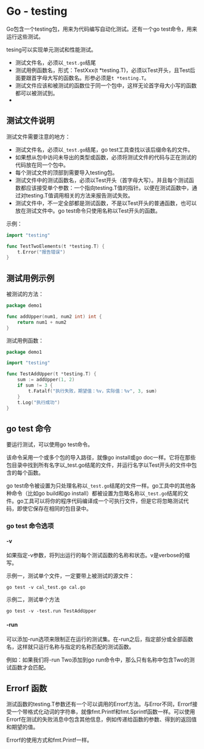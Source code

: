 # Go - testing

Go包含一个testing包，用来为代码编写自动化测试。还有一个go test命令，用来运行这些测试。

tesing可以实现单元测试和性能测试。

- 测试文件名，必须以`_test.go`结尾
- 测试用例函数名，形式：TestXxx(t *testing.T)，必须以Test开头，且Test后面要跟首字母大写的函数名。形参必须是`t *testing.T`。
- 测试文件应该和被测试的函数位于同一个包中，这样无论首字母大小写的函数都可以被测试到。
- 



## 测试文件说明

测试文件需要注意的地方：

- 测试文件名，必须以`_test.go`结尾，go test工具查找以该后缀命名的文件。
- 如果想从包中访问未导出的类型或函数，必须将测试文件的代码与正在测试的代码放在同一个包中。
- 每个测试文件的顶部到需要导入testing包。
- 测试文件中的测试函数名，必须以Test开头（首字母大写）。并且每个测试函数都应该接受单个参数：一个指向testing.T值的指针。以便在测试函数中，通过对testing.T值调用相关的方法来报告测试失败。
- 测试文件中，不一定全部都是测试函数，不是以Test开头的普通函数，也可以放在测试文件中。go test命令只使用名称以Test开头的函数。

示例：

```go
import "testing"

func TestTwoElements(t *testing.T) {
	t.Error("报告错误")
}
```



## 测试用例示例

被测试的方法：

```go
package demo1

func addUpper(num1, num2 int) int {
	return num1 + num2
}
```

测试用例函数：

```go
package demo1

import "testing"

func TestAddUpper(t *testing.T) {
	sum := addUpper(1, 2)
	if sum != 3 {
		t.Fatalf("执行失败，期望值：%v，实际值：%v", 3, sum)
	}
	t.Log("执行成功")
}
```





## go test 命令

要运行测试，可以使用go test命令。

该命令采用一个或多个包的导入路径，就像go install或go doc一样。它将在那些包目录中找到所有名字以_test.go结尾的文件，并运行名字以Test开头的文件中包含的每个函数。

go test命令被设置为只处理名称以`_test.go`结尾的文件一样。go工具中的其他各种命令（比如go build和go install）都被设置为忽略名称以`_test.go`结尾的文件。go工具可以将你的程序代码编译成一个可执行文件，但是它将忽略测试代码，即使它保存在相同的包目录中。

### go test 命令选项

#### -v

如果指定-v参数，将列出运行的每个测试函数的名称和状态。v是verbose的缩写。

示例一，测试单个文件，一定要带上被测试的源文件：

```
go test -v cal_test.go cal.go
```

示例二，测试单个方法

```
go test -v -test.run TestAddUpper
```



#### -run

可以添加-run选项来限制正在运行的测试集。在-run之后，指定部分或全部函数名，这样就只运行名称与指定的名称匹配的测试函数。

例如：如果我们将-run Two添加到go run命令中，那么只有名称中包含Two的测试函数才会匹配。



## Errorf 函数

测试函数的testing.T参数还有一个可以调用的Errorf方法。与Error不同，Errorf接受一个带格式化动词的字符串，就像fmt.Printf和fmt.Sprintf函数一样。可以使用Errorf在测试的失败消息中包含其他信息，例如传递给函数的参数、得到的返回值和期望的值。

Errorf的使用方式和fmt.Printf一样。